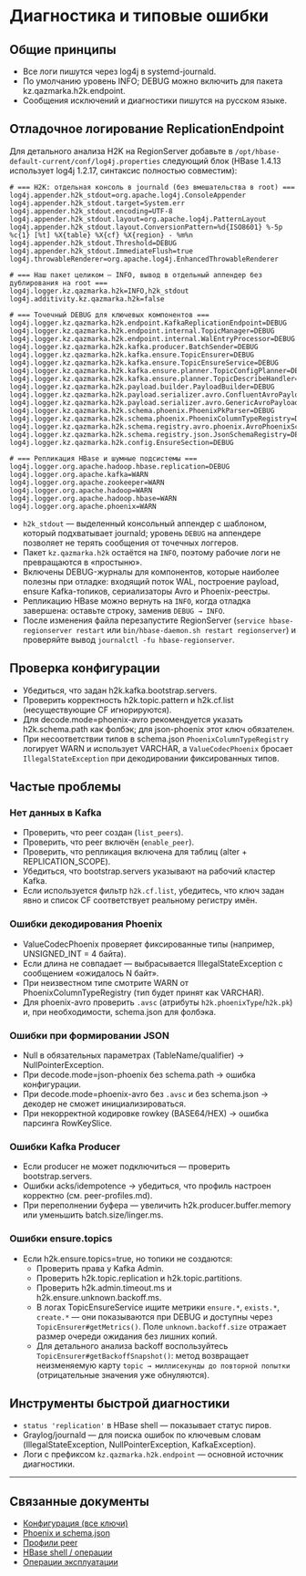 

# Диагностика и типовые ошибки

## Общие принципы
- Все логи пишутся через log4j в systemd-journald.
- По умолчанию уровень INFO; DEBUG можно включить для пакета kz.qazmarka.h2k.endpoint.
- Сообщения исключений и диагностики пишутся на русском языке.

## Отладочное логирование ReplicationEndpoint
Для детального анализа H2K на RegionServer добавьте в `/opt/hbase-default-current/conf/log4j.properties`
следующий блок (HBase 1.4.13 использует log4j 1.2.17, синтаксис полностью совместим):

```properties
# === H2K: отдельная консоль в journald (без вмешательства в root) ===
log4j.appender.h2k_stdout=org.apache.log4j.ConsoleAppender
log4j.appender.h2k_stdout.target=System.err
log4j.appender.h2k_stdout.encoding=UTF-8
log4j.appender.h2k_stdout.layout=org.apache.log4j.PatternLayout
log4j.appender.h2k_stdout.layout.ConversionPattern=%d{ISO8601} %-5p %c{1} [%t] %X{table} %X{cf} %X{region} - %m%n
log4j.appender.h2k_stdout.Threshold=DEBUG
log4j.appender.h2k_stdout.ImmediateFlush=true
log4j.throwableRenderer=org.apache.log4j.EnhancedThrowableRenderer

# === Наш пакет целиком — INFO, вывод в отдельный аппендер без дублирования на root ===
log4j.logger.kz.qazmarka.h2k=INFO,h2k_stdout
log4j.additivity.kz.qazmarka.h2k=false

# === Точечный DEBUG для ключевых компонентов ===
log4j.logger.kz.qazmarka.h2k.endpoint.KafkaReplicationEndpoint=DEBUG
log4j.logger.kz.qazmarka.h2k.endpoint.internal.TopicManager=DEBUG
log4j.logger.kz.qazmarka.h2k.endpoint.internal.WalEntryProcessor=DEBUG
log4j.logger.kz.qazmarka.h2k.kafka.producer.BatchSender=DEBUG
log4j.logger.kz.qazmarka.h2k.kafka.ensure.TopicEnsurer=DEBUG
log4j.logger.kz.qazmarka.h2k.kafka.ensure.TopicEnsureService=DEBUG
log4j.logger.kz.qazmarka.h2k.kafka.ensure.planner.TopicConfigPlanner=DEBUG
log4j.logger.kz.qazmarka.h2k.kafka.ensure.planner.TopicDescribeHandler=DEBUG
log4j.logger.kz.qazmarka.h2k.payload.builder.PayloadBuilder=DEBUG
log4j.logger.kz.qazmarka.h2k.payload.serializer.avro.ConfluentAvroPayloadSerializer=DEBUG
log4j.logger.kz.qazmarka.h2k.payload.serializer.avro.GenericAvroPayloadSerializer=DEBUG
log4j.logger.kz.qazmarka.h2k.schema.phoenix.PhoenixPkParser=DEBUG
log4j.logger.kz.qazmarka.h2k.schema.phoenix.PhoenixColumnTypeRegistry=DEBUG
log4j.logger.kz.qazmarka.h2k.schema.registry.avro.phoenix.AvroPhoenixSchemaRegistry=DEBUG
log4j.logger.kz.qazmarka.h2k.schema.registry.json.JsonSchemaRegistry=DEBUG
log4j.logger.kz.qazmarka.h2k.config.EnsureSection=DEBUG

# === Репликация HBase и шумные подсистемы ===
log4j.logger.org.apache.hadoop.hbase.replication=DEBUG
log4j.logger.org.apache.kafka=WARN
log4j.logger.org.apache.zookeeper=WARN
log4j.logger.org.apache.hadoop=WARN
log4j.logger.org.apache.hadoop.hbase=WARN
log4j.logger.org.apache.phoenix=WARN
```

- `h2k_stdout` — выделенный консольный аппендер с шаблоном, который подхватывает journald; уровень `DEBUG`
  на аппендере позволяет не терять сообщения от точечных логгеров.
- Пакет `kz.qazmarka.h2k` остаётся на `INFO`, поэтому рабочие логи не превращаются в «простыню».
- Включены DEBUG-журналы для компонентов, которые наиболее полезны при отладке: входящий поток WAL,
  построение payload, ensure Kafka-топиков, сериализаторы Avro и Phoenix-реестры.
- Репликацию HBase можно вернуть на `INFO`, когда отладка завершена: оставьте строку, заменив `DEBUG → INFO`.
- После изменения файла перезапустите RegionServer (`service hbase-regionserver restart` или
  `bin/hbase-daemon.sh restart regionserver`) и проверяйте вывод `journalctl -fu hbase-regionserver`.

## Проверка конфигурации
- Убедиться, что задан h2k.kafka.bootstrap.servers.
- Проверить корректность h2k.topic.pattern и h2k.cf.list (несуществующие CF игнорируются).
- Для decode.mode=phoenix-avro рекомендуется указать h2k.schema.path как фолбэк; для json-phoenix этот ключ обязателен.
- При несоответствии типов в schema.json `PhoenixColumnTypeRegistry` логирует WARN и использует VARCHAR, а `ValueCodecPhoenix` бросает `IllegalStateException` при декодировании фиксированных типов.

## Частые проблемы

### Нет данных в Kafka
- Проверить, что peer создан (`list_peers`).
- Проверить, что peer включён (`enable_peer`).
- Проверить, что репликация включена для таблиц (alter + REPLICATION_SCOPE).
- Убедиться, что bootstrap.servers указывают на рабочий кластер Kafka.
- Если используется фильтр `h2k.cf.list`, убедитесь, что ключ задан явно и список CF соответствует реальному регистру имён.

### Ошибки декодирования Phoenix
- ValueCodecPhoenix проверяет фиксированные типы (например, UNSIGNED_INT = 4 байта).
- Если длина не совпадает — выбрасывается IllegalStateException с сообщением «ожидалось N байт».
- При неизвестном типе смотрите WARN от PhoenixColumnTypeRegistry (тип будет принят как VARCHAR).
- Для phoenix-avro проверить `.avsc` (атрибуты `h2k.phoenixType`/`h2k.pk`) и, при необходимости, schema.json для фолбэка.

### Ошибки при формировании JSON
- Null в обязательных параметрах (TableName/qualifier) → NullPointerException.
- При decode.mode=json-phoenix без schema.path → ошибка конфигурации.
- При decode.mode=phoenix-avro без `.avsc` и без schema.json → декодер не сможет инициализироваться.
- При некорректной кодировке rowkey (BASE64/HEX) → ошибка парсинга RowKeySlice.

### Ошибки Kafka Producer
- Если producer не может подключиться — проверить bootstrap.servers.
- Ошибки acks/idempotence → убедиться, что профиль настроен корректно (см. peer-profiles.md).
- При переполнении буфера — увеличить h2k.producer.buffer.memory или уменьшить batch.size/linger.ms.

### Ошибки ensure.topics
- Если h2k.ensure.topics=true, но топики не создаются:
  - Проверить права у Kafka Admin.
  - Проверить h2k.topic.replication и h2k.topic.partitions.
  - Проверить h2k.admin.timeout.ms и h2k.ensure.unknown.backoff.ms.
  - В логах TopicEnsureService ищите метрики `ensure.*`, `exists.*`, `create.*` — они показываются при DEBUG и
    доступны через `TopicEnsurer#getMetrics()`. Поле `unknown.backoff.size` отражает размер очереди ожидания без
    лишних копий.
  - Для детального анализа backoff воспользуйтесь `TopicEnsurer#getBackoffSnapshot()`: метод возвращает
    неизменяемую карту `topic → миллисекунды до повторной попытки` (отрицательные значения уже обнуляются).

## Инструменты быстрой диагностики
- `status 'replication'` в HBase shell — показывает статус пиров.
- Graylog/journald — для поиска ошибок по ключевым словам (IllegalStateException, NullPointerException, KafkaException).
- Логи с префиксом `kz.qazmarka.h2k.endpoint` — основной источник диагностики.

---

## Связанные документы
- [Конфигурация (все ключи)](config.md)
- [Phoenix и schema.json](phoenix.md)
- [Профили peer](peer-profiles.md)
- [HBase shell / операции](hbase.md)
- [Операции эксплуатации](operations.md)
